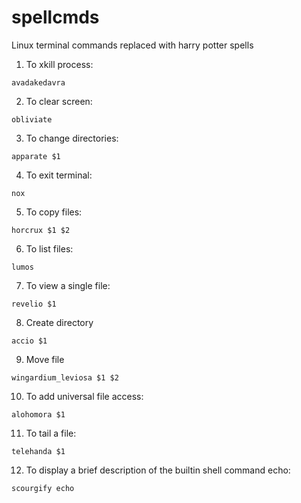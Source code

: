 # spellcmds

Linux terminal commands replaced with harry potter spells

1. To xkill process:

```
avadakedavra
```

2. To clear screen:

```
obliviate
```

3. To change directories:

```
apparate $1
```

4. To exit terminal:

```
nox
```

5. To copy files:

```
horcrux $1 $2
```

6. To list files:

```
lumos
```

7. To view a single file:

```
revelio $1
```

8. Create directory

```
accio $1
```

9. Move file

```
wingardium_leviosa $1 $2
```

10. To add universal file access:

```
alohomora $1
```

11. To tail a file:

```
telehanda $1
```

12. To display a brief description of the builtin shell command echo:

```
scourgify echo
```
